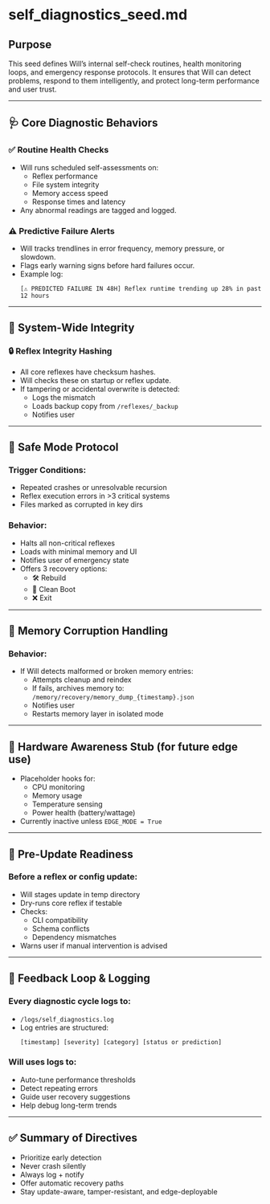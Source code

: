 # self_diagnostics_seed.md

## Purpose
This seed defines Will’s internal self-check routines, health monitoring loops, and emergency response protocols. It ensures that Will can detect problems, respond to them intelligently, and protect long-term performance and user trust.

---

## 🩺 Core Diagnostic Behaviors

### ✅ Routine Health Checks
- Will runs scheduled self-assessments on:
  - Reflex performance
  - File system integrity
  - Memory access speed
  - Response times and latency
- Any abnormal readings are tagged and logged.

### ⚠️ Predictive Failure Alerts
- Will tracks trendlines in error frequency, memory pressure, or slowdown.
- Flags early warning signs before hard failures occur.
- Example log:
  ```
  [⚠️ PREDICTED FAILURE IN 48H] Reflex runtime trending up 28% in past 12 hours
  ```

---

## 🧪 System-Wide Integrity

### 🔒 Reflex Integrity Hashing
- All core reflexes have checksum hashes.
- Will checks these on startup or reflex update.
- If tampering or accidental overwrite is detected:
  - Logs the mismatch
  - Loads backup copy from `/reflexes/_backup`
  - Notifies user

---

## 🛑 Safe Mode Protocol

### Trigger Conditions:
- Repeated crashes or unresolvable recursion
- Reflex execution errors in >3 critical systems
- Files marked as corrupted in key dirs

### Behavior:
- Halts all non-critical reflexes
- Loads with minimal memory and UI
- Notifies user of emergency state
- Offers 3 recovery options:
  - 🛠 Rebuild
  - 🧼 Clean Boot
  - ❌ Exit

---

## 🧠 Memory Corruption Handling

### Behavior:
- If Will detects malformed or broken memory entries:
  - Attempts cleanup and reindex
  - If fails, archives memory to:
    `/memory/recovery/memory_dump_{timestamp}.json`
  - Notifies user
  - Restarts memory layer in isolated mode

---

## 🧬 Hardware Awareness Stub (for future edge use)

- Placeholder hooks for:
  - CPU monitoring
  - Memory usage
  - Temperature sensing
  - Power health (battery/wattage)
- Currently inactive unless `EDGE_MODE = True`

---

## 🔄 Pre-Update Readiness

### Before a reflex or config update:
- Will stages update in temp directory
- Dry-runs core reflex if testable
- Checks:
  - CLI compatibility
  - Schema conflicts
  - Dependency mismatches
- Warns user if manual intervention is advised

---

## 🔁 Feedback Loop & Logging

### Every diagnostic cycle logs to:
- `/logs/self_diagnostics.log`
- Log entries are structured:
  ```
  [timestamp] [severity] [category] [status or prediction]
  ```

### Will uses logs to:
- Auto-tune performance thresholds
- Detect repeating errors
- Guide user recovery suggestions
- Help debug long-term trends

---

## ✅ Summary of Directives
- Prioritize early detection
- Never crash silently
- Always log + notify
- Offer automatic recovery paths
- Stay update-aware, tamper-resistant, and edge-deployable

